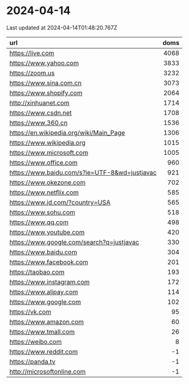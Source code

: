 # 2024-04-14

<!-- BEGIN -->
Last updated at 2024-04-14T01:48:20.767Z

url | doms
:- | -:
https://live.com | 4068
https://www.yahoo.com | 3833
https://zoom.us | 3232
https://www.sina.com.cn | 3073
https://www.shopify.com | 2064
http://xinhuanet.com | 1714
https://www.csdn.net | 1708
https://www.360.cn | 1536
https://en.wikipedia.org/wiki/Main_Page | 1306
https://www.wikipedia.org | 1015
https://www.microsoft.com | 1005
https://www.office.com | 960
https://www.baidu.com/s?ie=UTF-8&wd=justjavac | 921
https://www.okezone.com | 702
https://www.netflix.com | 585
https://www.jd.com/?country=USA | 565
https://www.sohu.com | 518
https://www.qq.com | 498
https://www.youtube.com | 420
https://www.google.com/search?q=justjavac | 330
https://www.baidu.com | 304
https://www.facebook.com | 201
https://taobao.com | 193
https://www.instagram.com | 172
https://www.alipay.com | 114
https://www.google.com | 102
https://vk.com | 95
https://www.amazon.com | 60
https://www.tmall.com | 26
https://weibo.com | 8
https://www.reddit.com | -1
https://panda.tv | -1
http://microsoftonline.com | -1
<!-- END -->
